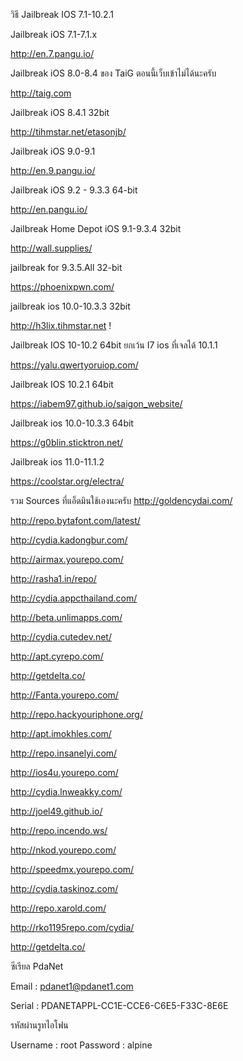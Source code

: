 วิธี Jailbreak IOS 7.1-10.2.1

Jailbreak  iOS 7.1-7.1.x

http://en.7.pangu.io/


Jailbreak  iOS 8.0-8.4 ของ TaiG ตอนนี้เว็บเข้าไม่ได้นะครับ

http://taig.com


Jailbreak  iOS 8.4.1 32bit 

http://tihmstar.net/etasonjb/


Jailbreak  iOS 9.0-9.1

http://en.9.pangu.io/


Jailbreak iOS 9.2 - 9.3.3 64-bit

http://en.pangu.io/


Jailbreak Home Depot  iOS 9.1-9.3.4 32bit

http://wall.supplies/


jailbreak for 9.3.5.All 32-bit

https://phoenixpwn.com/ 


jailbreak ios 10.0-10.3.3 32bit

http://h3lix.tihmstar.net  !   


Jailbreak IOS 10-10.2 64bit ยกเว้น  I7 ios ที่เจลได้ 10.1.1

https://yalu.qwertyoruiop.com/ 


Jailbreak IOS 10.2.1 64bit

https://iabem97.github.io/saigon_website/


Jailbreak ios 10.0-10.3.3 64bit

https://g0blin.sticktron.net/ 


Jailbreak ios 11.0-11.1.2

https://coolstar.org/electra/ 




รวม Sources ที่แอ็ดมินใช้เองนะครับ
http://goldencydai.com/

http://repo.bytafont.com/latest/

http://cydia.kadongbur.com/

http://airmax.yourepo.com/

http://rasha1.in/repo/

http://cydia.appcthailand.com/

http://beta.unlimapps.com/

http://cydia.cutedev.net/

http://apt.cyrepo.com/

http://getdelta.co/

http://Fanta.yourepo.com/

http://repo.hackyouriphone.org/

http://apt.imokhles.com/

http://repo.insanelyi.com/

http://ios4u.yourepo.com/

http://cydia.lnweakky.com/

http://joel49.github.io/

http://repo.incendo.ws/

http://nkod.yourepo.com/

http://speedmx.yourepo.com/

http://cydia.taskinoz.com/

http://repo.xarold.com/

http://rko1195repo.com/cydia/

http://getdelta.co/


ซีเรียล PdaNet

Email : pdanet1@pdanet1.com

Serial : PDANETAPPL-CC1E-CCE6-C6E5-F33C-8E6E


รหัสผ่านรูทไอโฟน

Username : root
Password : alpine 
